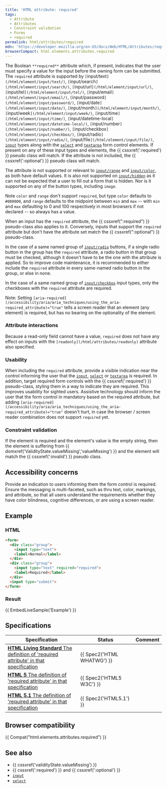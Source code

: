 ```yaml
---
title: 'HTML attribute: required'
tags:
  - Attribute
  - Attributes
  - Constraint validation
  - Forms
  - required
permalink: html/attributes/required
mdn: 'https://developer.mozilla.org/en-US/docs/Web/HTML/Attributes/required'
browserCompact: html.elements.attributes.required
---
```

The Boolean `**required**` attribute which, if present, indicates that the user must specify a value for the input before the owning form can be submitted. The `required` attribute is supported by `[`input/text`](/html/element/input/text/)`, `[`input/search`](/html/element/input/search/)`, `[`input/url`](/html/element/input/url/)`, `[`input/tel`](/html/element/input/tel/)`, `[`input/email`](/html/element/input/email/)`, `[`input/password`](/html/element/input/password/)`, `[`input/date`](/html/element/input/date/)`, `[`input/month`](/html/element/input/month/)`, `[`input/week`](/html/element/input/week/)`, `[`input/time`](/html/element/input/time/)`, `[`input/datetime-local`](/html/element/input/datetime-local/)`, `[`input/number`](/html/element/input/number/)`, `[`input/checkbox`](/html/element/input/checkbox/)`, `[`input/radio`](/html/element/input/radio/)`, `[`input/file`](/html/element/input/file/)`, [`input`](/html/element/input/) types along with the [`select`](/html/element/select/) and [`textarea`](/html/element/textarea/) form control elements. If present on any of these input types and elements, the {{ cssxref(':required') }} pseudo class will match. If the attribute is not included, the {{ cssxref(':optional') }} pseudo class will match.

The attribute is not supported or relevant to [`input/range`](/html/element/input/range/) and [`input/color`](/html/element/input/color/), as both have default values. It is also not supported on [`input/hidden`](/html/element/input/hidden/) as it can not be expected that a user to fill out a form that is hidden. Nor is it supported on any of the button types, including `image`.

Note `color` and `range` don't support `required`, but type `color` defaults to `#000000`, and `range` defaults to the midpoint between `min` and `max` -- with `min` and `max` defaulting to 0 and 100 respectively in most browsers if not declared -- so always has a value.

When an input has the `required` attribute, the {{ cssxref(":required") }} pseudo-class also applies to it. Conversely, inputs that support the `required` attribute but don't have the attribute set match the {{ cssxref(":optional") }} pseudo-class.

In the case of a same named group of [`input/radio`](/html/element/input/radio/) buttons, if a single radio button in the group has the `required` attribute, a radio button in that group must be checked, although it doesn't have to be the one with the attribute is applied. So to improve code maintenance, it is recommended to either include the `required` attribute in every same-named radio button in the group, or else in none.

In the case of a same named group of [`input/checkbox`](/html/element/input/checkbox/) input types, only the checkboxes with the `required` attribute are required.

Note: Setting `[aria-required](/accessibility/aria/aria_techniques/using_the_aria-required_attribute)="true"` tells a screen reader that an element (any element) is required, but has no bearing on the optionality of the element.

### Attribute interactions

Because a read-only field cannot have a value, `required` does not have any effect on inputs with the `[readonly](/html/attributes/readonly)` attribute also specified.

### Usability

When including the `required` attribute, provide a visible indication near the control informing the user that the [`input`](/html/element/input/), [`select`](/html/element/select/) or [`textarea`](/html/element/textarea/) is required. In addition, target required form controls with the {{ cssxref(':required') }} pseudo-class, styling them in a way to indicate they are required. This improves usability for sighted users. Assistive technology should inform the user that the form control in mandatory based on the required attribute, but adding `[aria-required](/accessibility/aria/aria_techniques/using_the_aria-required_attribute)="true"` doesn't hurt, in case the browser / screen reader combination does not support `required` yet.

### Constraint validation

If the element is required and the element's value is the empty string, then the element is suffering from {{ domxref('ValidityState.valueMissing','valueMissing') }} and the element will match the {{ cssxref(':invalid') }} pseudo class.

## Accessibility concerns

Provide an indication to users informing them the form control is required. Ensure the messaging is multi-faceted, such as thru text, color, markings, and attribute, so that all users understand the requirements whether they have color blindness, cognitive differences, or are using a screen reader.

## Example

### HTML

```html
<form>
  <div class="group">
    <input type="text">
    <label>Normal</label>
  </div>
  <div class="group">
    <input type="text" required="required">
    <label>Required</label>
  </div>
  <input type="submit">
</form>

```

### Result

{{ EmbedLiveSample('Example') }}

## Specifications

| Specification | Status | Comment |
| --- | --- | --- |
| [**HTML Living Standard** The definition of 'required attribute' in that specification](https://html.spec.whatwg.org/multipage/forms.html#attr-input-required) | {{ Spec2('HTML WHATWG') }} |  |
| [**HTML 5** The definition of 'required attribute' in that specification](https://www.w3.org/TR/html52/forms.html#attr-input-required) | {{ Spec2('HTML5 W3C') }} |  |
| [**HTML 5.1** The definition of 'required attribute' in that specification](https://www.w3.org/TR/html51/sec-forms.html#the-required-attribute) | {{ Spec2('HTML5.1') }} |  |

## Browser compatibility

{{ Compat("html.elements.attributes.required") }}

## See also

-   {{ cssxref('validityState.valueMissing') }}
-   {{ cssxref(':required') }} and {{ cssxref(':optional') }}
-   [`input`](/html/element/input/)
-   [`select`](/html/element/select/)